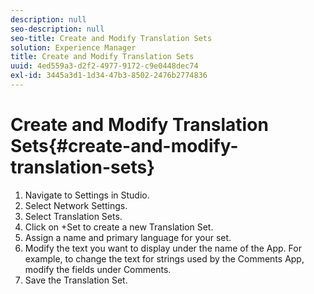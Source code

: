 ```yaml
---
description: null
seo-description: null
seo-title: Create and Modify Translation Sets
solution: Experience Manager
title: Create and Modify Translation Sets
uuid: 4ed559a3-d2f2-4977-9172-c9e0448dec74
exl-id: 3445a3d1-1d34-47b3-8502-2476b2774836
---
```

# Create and Modify Translation Sets{#create-and-modify-translation-sets}

1. Navigate to Settings in Studio.
1. Select Network Settings.
1. Select Translation Sets.
1. Click on +Set to create a new Translation Set.
1. Assign a name and primary language for your set.
1. Modify the text you want to display under the name of the App. For example, to change the text for strings used by the Comments App, modify the fields under Comments.
1. Save the Translation Set.
